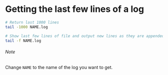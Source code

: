 # Getting the last few lines of a log

```bash
# Return last 1000 lines
tail -1000 NAME.log
```

```bash
# Show last few lines of file and output new lines as they are appended to file -f = follow
tail -f NAME.log
```

###### Note
Change `NAME` to the name of the log you want to get.
